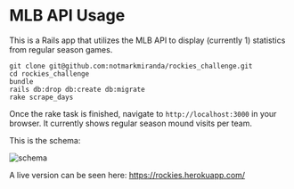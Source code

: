 # MLB API Usage

This is a Rails app that utilizes the MLB API to display (currently 1) statistics from regular season games.

```
git clone git@github.com:notmarkmiranda/rockies_challenge.git
cd rockies_challenge
bundle
rails db:drop db:create db:migrate
rake scrape_days
```

Once the rake task is finished, navigate to ```http://localhost:3000``` in your browser. It currently shows regular season mound visits per team.

This is the schema:

![schema](https://d17oy1vhnax1f7.cloudfront.net/items/1p251t0G2c150Y2o1A2m/schema.png?v=26415996)

A live version can be seen here: https://rockies.herokuapp.com/
